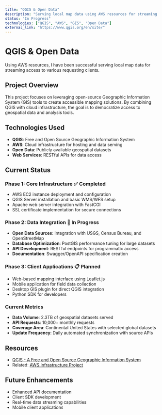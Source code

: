 ```yaml
---
title: "QGIS & Open Data"
description: "Serving local map data using AWS resources for streaming access to various clients"
status: "In Progress"
technologies: ["QGIS", "AWS", "GIS", "Open Data"]
external_link: "https://www.qgis.org/en/site/"
---
```


# QGIS & Open Data

Using AWS resources, I have been successful serving local map data for streaming access to various requesting clients.

## Project Overview

This project focuses on leveraging open-source Geographic Information System (GIS) tools to create accessible mapping solutions. By combining QGIS with cloud infrastructure, the goal is to democratize access to geospatial data and analysis tools.

## Technologies Used

- **QGIS**: Free and Open Source Geographic Information System
- **AWS**: Cloud infrastructure for hosting and data serving
- **Open Data**: Publicly available geospatial datasets
- **Web Services**: RESTful APIs for data access

## Current Status

### Phase 1: Core Infrastructure ✅ Completed
- AWS EC2 instance deployment and configuration
- QGIS Server installation and basic WMS/WFS setup
- Apache web server integration with FastCGI
- SSL certificate implementation for secure connections

### Phase 2: Data Integration 🔄 In Progress
- **Open Data Sources**: Integration with USGS, Census Bureau, and OpenStreetMap
- **Database Optimization**: PostGIS performance tuning for large datasets
- **API Development**: RESTful endpoints for programmatic access
- **Documentation**: Swagger/OpenAPI specification creation

### Phase 3: Client Applications 📋 Planned
- Web-based mapping interface using Leaflet.js
- Mobile application for field data collection
- Desktop GIS plugin for direct QGIS integration
- Python SDK for developers

### Current Metrics
- **Data Volume**: 2.3TB of geospatial datasets served
- **API Requests**: 10,000+ monthly requests
- **Coverage Area**: Continental United States with selected global datasets
- **Update Frequency**: Daily automated synchronization with source APIs

## Resources

- [QGIS - A Free and Open Source Geographic Information System](https://www.qgis.org/en/site/)
- Related: [AWS Infrastructure Project](/projects/aws/)

## Future Enhancements

- Enhanced API documentation
- Client SDK development
- Real-time data streaming capabilities
- Mobile client applications